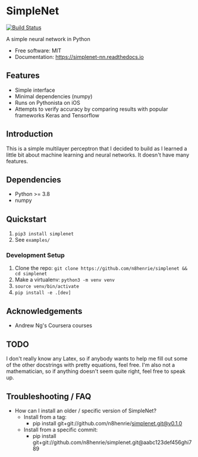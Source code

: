 # SimpleNet

[![Build Status](https://travis-ci.org/n8henrie/simplenet.svg?branch=master)](https://travis-ci.org/n8henrie/simplenet)

A simple neural network in Python

- Free software: MIT
- Documentation: https://simplenet-nn.readthedocs.io

## Features

- Simple interface
- Minimal dependencies (numpy)
- Runs on Pythonista on iOS
- Attempts to verify accuracy by comparing results with popular frameworks
  Keras and Tensorflow

## Introduction

This is a simple multilayer perceptron that I decided to build as I learned a
little bit about machine learning and neural networks. It doesn't have many
features.

## Dependencies

- Python >= 3.8
- numpy

## Quickstart

1. `pip3 install simplenet`
1. See `examples/`

### Development Setup

1. Clone the repo: `git clone https://github.com/n8henrie/simplenet && cd
   simplenet`
1. Make a virtualenv: `python3 -m venv venv`
1. `source venv/bin/activate`
1. `pip install -e .[dev]`

## Acknowledgements

- Andrew Ng's Coursera courses

## TODO

I don't really know any Latex, so if anybody wants to help me fill out some of
the other docstrings with pretty equations, feel free. I'm also not a
mathematician, so if anything doesn't seem quite right, feel free to speak up.

## Troubleshooting / FAQ

- How can I install an older / specific version of SimpleNet?
    - Install from a tag:
        - pip install git+git://github.com/n8henrie/simplenet.git@v0.1.0
    - Install from a specific commit:
        - pip install git+git://github.com/n8henrie/simplenet.git@aabc123def456ghi789
